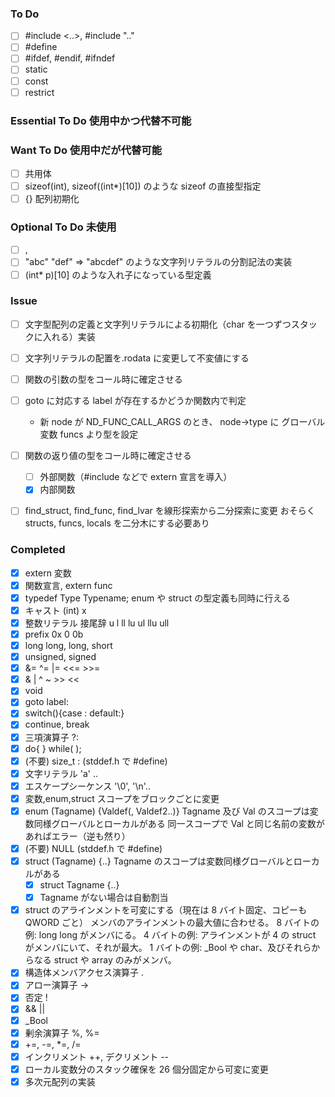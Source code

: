 ### To Do

-   [ ] #include <..>, #include ".."
-   [ ] #define
-   [ ] #ifdef, #endif, #ifndef
-   [ ] static
-   [ ] const
-   [ ] restrict

### Essential To Do 使用中かつ代替不可能

### Want To Do 使用中だが代替可能

-   [ ] 共用体
-   [ ] sizeof(int), sizeof((int\*)[10]) のような sizeof の直接型指定
-   [ ] {} 配列初期化

### Optional To Do 未使用

-   [ ] ,
-   [ ] "abc" "def" => "abcdef" のような文字列リテラルの分割記法の実装
-   [ ] (int\* p)[10] のような入れ子になっている型定義

### Issue

-   [ ] 文字型配列の定義と文字列リテラルによる初期化（char を一つずつスタックに入れる）実装
-   [ ] 文字列リテラルの配置を.rodata に変更して不変値にする
-   [ ] 関数の引数の型をコール時に確定させる
-   [ ] goto に対応する label が存在するかどうか関数内で判定

    -   新 node が ND_FUNC_CALL_ARGS のとき、
        node->type に グローバル変数 funcs より型を設定

-   [ ] 関数の返り値の型をコール時に確定させる

    -   [ ] 外部関数（#include などで extern 宣言を導入）
    -   [x] 内部関数

-   [ ] find_struct, find_func, find_lvar を線形探索から二分探索に変更
        おそらく structs, funcs, locals を二分木にする必要あり

### Completed

-   [x] extern 変数
-   [x] 関数宣言, extern func
-   [x] typedef Type Typename;
        enum や struct の型定義も同時に行える
-   [x] キャスト (int) x
-   [x] 整数リテラル 接尾辞 u l ll lu ul llu ull
-   [x] prefix 0x 0 0b
-   [x] long long, long, short
-   [x] unsigned, signed
-   [x] &= ^= |= <<= >>=
-   [x] & | ^ ~ >> <<
-   [x] void
-   [x] goto label:
-   [x] switch(){case : default:}
-   [x] continue, break
-   [x] 三項演算子 ?:
-   [x] do{ } while( );
-   [x] (不要) size_t : (stddef.h で #define)
-   [x] 文字リテラル 'a' ..
-   [x] エスケープシーケンス '\0', '\n'..
-   [x] 変数,enum,struct スコープをブロックごとに変更
-   [x] enum (Tagname) {Valdef(, Valdef2..)}
        Tagname 及び Val のスコープは変数同様グローバルとローカルがある
        同一スコープで Val と同じ名前の変数があればエラー（逆も然り）
-   [x] (不要) NULL (stddef.h で #define)
-   [x] struct (Tagname) {..}
        Tagname のスコープは変数同様グローバルとローカルがある
    -   [x] struct Tagname {..}
    -   [x] Tagname がない場合は自動割当
-   [x] struct のアラインメントを可変にする（現在は 8 バイト固定、コピーも QWORD ごと）
        メンバのアラインメントの最大値に合わせる。
        8 バイトの例: long long がメンバにる。
        4 バイトの例: アラインメントが 4 の struct がメンバにいて、それが最大。
        1 バイトの例: \_Bool や char、及びそれらからなる struct や array のみがメンバ。
-   [x] 構造体メンバアクセス演算子 .
-   [x] アロー演算子 ->
-   [x] 否定 !
-   [x] && ||
-   [x] \_Bool
-   [x] 剰余演算子 %, %=
-   [x] +=, -=, \*=, /=
-   [x] インクリメント ++, デクリメント --
-   [x] ローカル変数分のスタック確保を 26 個分固定から可変に変更
-   [x] 多次元配列の実装
